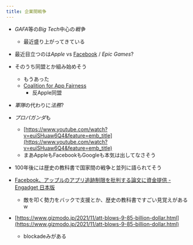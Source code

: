 ```yaml
---
title: 企業間戦争
---
```


* *GAFA*等の*Big Tech*中心の*戦争*
  
  * 最近盛り上がってきている
* 最近目立つのは*Apple* vs [Facebook](Facebook.md) / *Epic Games*?

* そのうち同盟とか組み始めそう
  
  * もうあった
  * [Coalition for App Fairness](https://appfairness.org/)
    * 反Apple同盟
* *軍隊*の代わりに*法務*?

* *プロパガンダ*も
  
  * [https://www.youtube.com/watch?v=euiSHuaw6Q4&feature=emb_title](https://www.youtube.com/watch?v=euiSHuaw6Q4&feature=emb_title)
  * まあAppleもFacebookもGoogleも本気は出してなさそう
* 100年後には歴史の教科書で国家間の戦争と並列に語られてそう

* [Facebook、アップルのアプリ追跡制限を批判する論文に資金提供 - Engadget 日本版](https://japanese.engadget.com/facebook-backed-study-att-bad-050036871.html)
  
  * 敵を叩く勢力をバックで支援とか、歴史の教科書ですごい見覚えがあるw
* [https://www.gizmodo.jp/2021/11/att-blows-9-85-billion-dollar.html](https://www.gizmodo.jp/2021/11/att-blows-9-85-billion-dollar.html)
  
  * blockadeみがある
